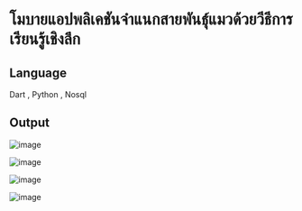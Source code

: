 # โมบายแอปพลิเคชันจำแนกสายพันธุ์แมวด้วยวีธีการเรียนรู้เชิงลึก

## Language
Dart , Python , Nosql

## Output
![image](https://github.com/PA-POM/project/assets/140534012/cc0845ea-a0b0-42c3-ab1a-007846ea9882)

![image](https://github.com/PA-POM/project/assets/140534012/151f838e-e695-48b3-bbb8-d009d8957572)

![image](https://github.com/PA-POM/project/assets/140534012/b6271a3b-068f-4726-a74c-10d47dffe9bd)

![image](https://github.com/PA-POM/project/assets/140534012/5f0812e0-7262-4466-afef-599b0882f010)

